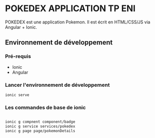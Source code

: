 # POKEDEX APPLICATION TP ENI

POKEDEX  est une application Pokemon.
Il est écrit en HTML/CSS/JS via Angular + Ionic.

## Environnement de développement

### Pré-requis 
   * Ionic 
   * Angular 


### Lancer l'environnement de développement

```bash
ionic serve
```



### Les commandes de base de ionic

```bash

ionic g compnent component/badge
ionic g service services/pokedex
ionic g page page/pokemonDetails

```
